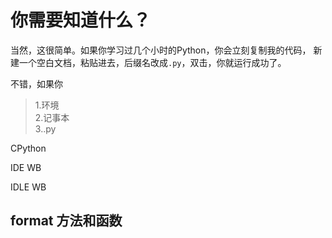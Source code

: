 # 你需要知道什么？
当然，这很简单。如果你学习过几个小时的Python，你会立刻复制我的代码，
新建一个空白文档，粘贴进去，后缀名改成`.py`，双击，你就运行成功了。  

不错，如果你
>1.环境  
>2.记事本  
>3..py

CPython


IDE WB

IDLE WB


## format 方法和函数